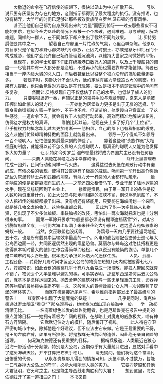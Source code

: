 　　大撤退的命令在飞行信使的振翅下，很快以笼山为中心扩散开来。
　　可以说只要有灰堡势力存在的地方，这则指示都得到了最大程度的执行。没有推诿，也没有糊弄，大半年的时间已足够让那些投效贵族明白罗兰.温布顿的行事风格。
　　甚至连他们自己都为自身展现出来的“力量”而感到惊讶——过去那些看似不可能的要求，在如今全力以赴的情况下都被一个个攻破，遇到难题、思考难题、解决难题，同样的一群人，在不同体系下却产生出了截然不同的效果。
　　让.贝特男爵便是其中之一。
　　望着自己府邸里一片忙碌的气氛，心里百味杂陈。他原以为自家只是个能力和野心都欠缺的小家族，正因为对狼王、亦或是獠牙和红石门不构成威胁，他们才会允许自己始终管理着沉池湾，以维持大世家之间微妙的平衡。
　　但现在，他的学士和部下们正在统筹港口数万人的周转，以及上千艘船只的调度——尽管其中有一大部分都是渔船，不过再小的船也需要靠岸才能装卸。前者已相当于一座内陆大城的总人口，而后者甚至比以往整个狼心沿岸的商船数量还要多。
　　若是平时，男爵决计不会认为，他的家族有能力掌控这么大的局面，如果有人提起，他只会觉得对方要么是在开玩笑，要么是根本不清楚管理中的学问有多复杂。
　　然而让.贝特发现自己不仅低估了自己的水平，也低估了族人的能力。
　　只要狠狠逼迫一番，再辅以正确的领导手段与规章制度，原来人是能被压榨出如此惊人的潜力的。
　　一开始他为灰堡效力更多是出于无奈的选择，毕竟身家命运都被人家一手掌控，不干也不成。但渐渐的，他发现自己竟喜欢上了这种感觉。一道命令下去，就会有数千人协同行动起来，高效而精准地解决该任务，仿佛这才是权力的真谛。
　　哪怕比起以前，他现在头上多了好几个“上位者”，但手握权力的概念却比过去更加清晰——他相信，自己的部下也有着相似的感觉，这点从他们忙碌却精神抖擞的面容上就能看出来。
　　领导一万个傻瓜不如领导一百个聪明人，恐怕便是男爵最深刻的体验了。
　　靠着这些和“贵族作派”大相径庭的制度，就能将以前不怎么样的人变成聪明人，那真正的聪明人又能为他发挥多大的力量？
　　让.贝特如今对罗兰.温布顿最终将成为四国共主已没有任何疑问。
　　——只要人类能在神意之战中幸存的话。
　　……
　　除开上层管理者忙成一团外，民间行动也同样一片火热。
　　这得益过去灰堡在疏散行动中有诺必应、有债必偿的表现，使得其公告拥有了极高的威信。听闻第一军开出高价奖励那些为灰堡转移士兵和武器的消息，有能力分一杯羹的人全都行动起来。
　　最先响应的便是那群靠海而生的人——之前还四处租借马车、专业干起了陆地运输的水手，现在又统统回到了主业上。
　　接着是渔民。由于第一军开出的条件是按人数和物资重量计价，加上大公岛与陆地间相隔的海峡不宽，别说单桅帆船了，不少人把祖传的舢板都搬了出来。没有帆还有桨能用，只要能在海峡间划一个来回，就是好几枚金龙的收入，这笔帐谁都会算。
　　因此为了能一次多载些人和物资，还出现了不少多体舢板、串联舢板的改装，哪怕出一两次海就报废也是十分划得来的事。
　　而第一军除开要求“每艘船都必须设有棚罩遮挡落雪”外，对其它折腾皆照单全收。一时间大海上布满了来来往往的大小船只，远远望去宛如搬家的蚂蚁一般。
　　当然，女巫联盟也没闲着。
　　海鸥号一天内几乎要往返两地近五十次，也是所有载具中运输效率最高的一个。闪电和麦茜则配合空骑士巡弋与大公岛西边面一带，共同驱逐偶然出现的零星恐兽。莫丽尔与蜂鸟这对绝佳搭档更是使得原本耗时最大的装卸工作变得简单而轻松，可以说没有她俩的协助，单靠几个港口城市的码头吞吐量，根本无力承担如此浩大的迁移任务。
　　人员、武器、工程设备……花费好几周时间才运至大公岛的物资在短短几天内就被搬得七七八八，按照常识，如此仓促的撤离几乎十有八九会变成一场溃散，能把人带回来就算不错了，物资丢个大半是难以避免的事。可事实表明，那些东西是如何运去大公岛的，就基本是怎样运回来的。抛去舍弃的建筑材料与一些无足轻重的工具，武器弹药等物资的最终损失率尚不到一成，这般惊人的管控效率让众人再一次领略到了灰堡的整体实力。
　　而就在撤离接近尾声时，希尔维向指挥部发出了最高级别的警告！
　　红雾区中出现了大量魔鬼的踪迹！
　　……
　　几乎是同时，海克佐德通过寄生眼卫“看见”了那名观察者，她就像忽然出现在脑海中一般，一举一动都清晰无比。
　　一名有着绿色长发的雌性觉醒者，也是厄斯鲁克在报告中提到的重点清除目标——她拥有着极为广阔的视野，在战略上对魔鬼的威胁极大，唯有神石方可阻隔。
　　它默默记住对方的模样，随后偏开了视线。
　　此人待在守卫严密的城市中央，除掉她是个好建议，但不应该由它来做。它是王最重要的干将，是王的左膀右臂，如果有所损伤，将是族群无法挽回的遗憾，因此绝无亲自冒险的道理。
　　何况海克佐德还有更重要的目标。
　　据哨兵报道，人类最近在狼心沿海一带活动十分频繁，特别是大公岛，近期似乎有大量船只进出，显然对手看中了这处海峡天险，并不打算把它拱手相让。
　　毫无疑问，他们将为这个错误付出惨重的代价。
　　从永冬贵族那儿得到的情报可知，灰堡军队不过数万，若能一口气吞掉大公岛上的守军，必能大幅削弱人类的实力。
　　它要向梦魇和其他大君证明，它天穹之主，也是能主导西线走向胜利的大君！
　　想到这里，海克佐德拉开了第一道扭曲之门！
　　本书来自